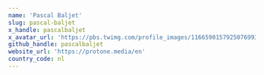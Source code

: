 ```yaml
---
name: 'Pascal Baljet'
slug: pascal-baljet
x_handle: pascalbaljet
x_avatar_url: 'https://pbs.twimg.com/profile_images/1166590157925076993/aNpvJqRy_200x200.jpg'
github_handle: pascalbaljet
website_url: 'https://protone.media/en'
country_code: nl
---
```

